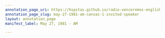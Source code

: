 ```yaml
---
annotation_page_uri: https://hipstas.github.io/radio-venceremos-english/annotations/may-27-1981-am-canvas-1-invited-speaker.json
annotation_page_slug: may-27-1981-am-canvas-1-invited-speaker
layout: annotation_page
manifest_label: May 27, 1981 - AM

---
```

